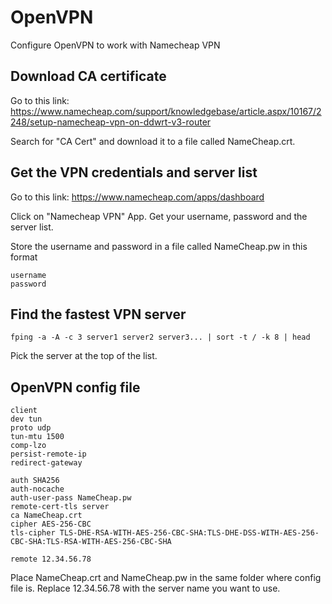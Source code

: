 # OpenVPN
Configure OpenVPN to work with Namecheap VPN

## Download CA certificate
Go to this link:
https://www.namecheap.com/support/knowledgebase/article.aspx/10167/2248/setup-namecheap-vpn-on-ddwrt-v3-router

Search for "CA Cert" and download it to a file called NameCheap.crt.

## Get the VPN credentials and server list
Go to this link:
https://www.namecheap.com/apps/dashboard

Click on "Namecheap VPN" App.
Get your username, password and the server list.

Store the username and password in a file called NameCheap.pw in this format
```
username
password
```

## Find the fastest VPN server
```
fping -a -A -c 3 server1 server2 server3... | sort -t / -k 8 | head
```
Pick the server at the top of the list.

## OpenVPN config file
```
client
dev tun
proto udp
tun-mtu 1500
comp-lzo
persist-remote-ip
redirect-gateway

auth SHA256
auth-nocache
auth-user-pass NameCheap.pw
remote-cert-tls server
ca NameCheap.crt
cipher AES-256-CBC
tls-cipher TLS-DHE-RSA-WITH-AES-256-CBC-SHA:TLS-DHE-DSS-WITH-AES-256-CBC-SHA:TLS-RSA-WITH-AES-256-CBC-SHA

remote 12.34.56.78
```
Place NameCheap.crt and NameCheap.pw in the same folder where config file is.
Replace 12.34.56.78 with the server name you want to use.
